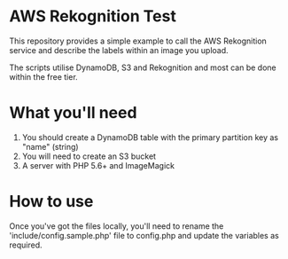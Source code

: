 # AWS Rekognition Test
This repository provides a simple example to call the AWS Rekognition service and describe the labels within an image you upload. 

The scripts utilise DynamoDB, S3 and Rekognition and most can be done within the free tier.

# What you'll need
1. You should create a DynamoDB table with the primary partition key as "name" (string)
2. You will need to create an S3 bucket
3. A server with PHP 5.6+ and ImageMagick 

# How to use
Once you've got the files locally, you'll need to rename the 'include/config.sample.php' file to config.php and update the variables as required.
